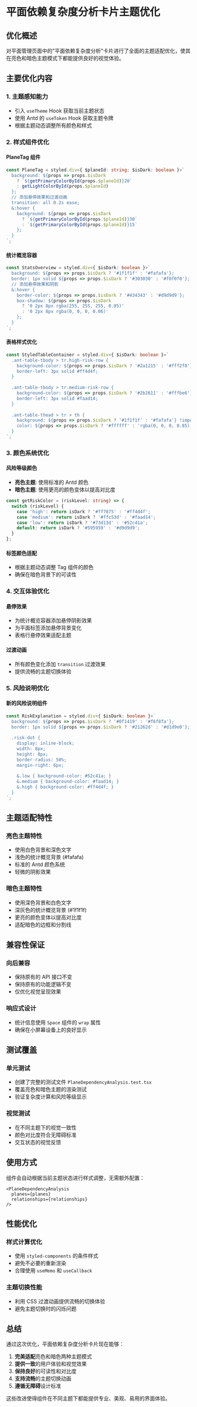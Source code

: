 # 平面依赖复杂度分析卡片主题优化

## 优化概述

对平面管理页面中的"平面依赖复杂度分析"卡片进行了全面的主题适配优化，使其在亮色和暗色主题模式下都能提供良好的视觉体验。

## 主要优化内容

### 1. 主题感知能力
- 引入 `useTheme` Hook 获取当前主题状态
- 使用 Antd 的 `useToken` Hook 获取主题令牌
- 根据主题动态调整所有颜色和样式

### 2. 样式组件优化

#### PlaneTag 组件
```typescript
const PlaneTag = styled.div<{ $planeId: string; $isDark: boolean }>`
  background: ${props => props.$isDark 
    ? `${getPrimaryColorById(props.$planeId)}20` 
    : getLightColorById(props.$planeId)
  };
  // 添加悬停效果和过渡动画
  transition: all 0.2s ease;
  &:hover {
    background: ${props => props.$isDark 
      ? `${getPrimaryColorById(props.$planeId)}30` 
      : `${getPrimaryColorById(props.$planeId)}15`
    };
  }
`;
```

#### 统计概览容器
```typescript
const StatsOverview = styled.div<{ $isDark: boolean }>`
  background: ${props => props.$isDark ? '#1f1f1f' : '#fafafa'};
  border: 1px solid ${props => props.$isDark ? '#303030' : '#f0f0f0'};
  // 添加悬停效果和阴影
  &:hover {
    border-color: ${props => props.$isDark ? '#434343' : '#d9d9d9'};
    box-shadow: ${props => props.$isDark 
      ? '0 2px 8px rgba(255, 255, 255, 0.05)' 
      : '0 2px 8px rgba(0, 0, 0, 0.06)'
    };
  }
`;
```

#### 表格样式优化
```typescript
const StyledTableContainer = styled.div<{ $isDark: boolean }>`
  .ant-table-tbody > tr.high-risk-row {
    background-color: ${props => props.$isDark ? '#2a1215' : '#fff2f0'} !important;
    border-left: 3px solid #ff4d4f;
  }
  
  .ant-table-tbody > tr.medium-risk-row {
    background-color: ${props => props.$isDark ? '#2b2611' : '#fffbe6'} !important;
    border-left: 3px solid #faad14;
  }
  
  .ant-table-thead > tr > th {
    background: ${props => props.$isDark ? '#1f1f1f' : '#fafafa'} !important;
    color: ${props => props.$isDark ? '#ffffff' : 'rgba(0, 0, 0, 0.85)'} !important;
  }
`;
```

### 3. 颜色系统优化

#### 风险等级颜色
- **亮色主题**: 使用标准的 Antd 颜色
- **暗色主题**: 使用更亮的颜色变体以提高对比度

```typescript
const getRiskColor = (riskLevel: string) => {
  switch (riskLevel) {
    case 'high': return isDark ? '#ff7875' : '#ff4d4f';
    case 'medium': return isDark ? '#ffc53d' : '#faad14';
    case 'low': return isDark ? '#73d13d' : '#52c41a';
    default: return isDark ? '#595959' : '#d9d9d9';
  }
};
```

#### 标签颜色适配
- 根据主题动态调整 Tag 组件的颜色
- 确保在暗色背景下的可读性

### 4. 交互体验优化

#### 悬停效果
- 为统计概览容器添加悬停阴影效果
- 为平面标签添加悬停背景变化
- 表格行悬停效果适配主题

#### 过渡动画
- 所有颜色变化添加 `transition` 过渡效果
- 提供流畅的主题切换体验

### 5. 风险说明优化

#### 新的风险说明组件
```typescript
const RiskExplanation = styled.div<{ $isDark: boolean }>`
  background: ${props => props.$isDark ? '#0f1419' : '#f6f8fa'};
  border: 1px solid ${props => props.$isDark ? '#21262d' : '#d1d9e0'};
  
  .risk-dot {
    display: inline-block;
    width: 8px;
    height: 8px;
    border-radius: 50%;
    margin-right: 6px;
    
    &.low { background-color: #52c41a; }
    &.medium { background-color: #faad14; }
    &.high { background-color: #ff4d4f; }
  }
`;
```

## 主题适配特性

### 亮色主题特性
- 使用白色背景和深色文字
- 浅色的统计概览背景 (#fafafa)
- 标准的 Antd 颜色系统
- 轻微的阴影效果

### 暗色主题特性
- 使用深色背景和白色文字
- 深灰色的统计概览背景 (#1f1f1f)
- 更亮的颜色变体以提高对比度
- 适配暗色的边框和分割线

## 兼容性保证

### 向后兼容
- 保持原有的 API 接口不变
- 保持原有的功能逻辑不变
- 仅优化视觉呈现效果

### 响应式设计
- 统计信息使用 `Space` 组件的 `wrap` 属性
- 确保在小屏幕设备上的良好显示

## 测试覆盖

### 单元测试
- 创建了完整的测试文件 `PlaneDependencyAnalysis.test.tsx`
- 覆盖亮色和暗色主题的渲染测试
- 验证复杂度计算和风险等级显示

### 视觉测试
- 在不同主题下的视觉一致性
- 颜色对比度符合无障碍标准
- 交互状态的视觉反馈

## 使用方式

组件会自动根据当前主题状态进行样式调整，无需额外配置：

```tsx
<PlaneDependencyAnalysis
  planes={planes}
  relationships={relationships}
/>
```

## 性能优化

### 样式计算优化
- 使用 `styled-components` 的条件样式
- 避免不必要的重新渲染
- 合理使用 `useMemo` 和 `useCallback`

### 主题切换性能
- 利用 CSS 过渡动画提供流畅的切换体验
- 避免主题切换时的闪烁问题

## 总结

通过这次优化，平面依赖复杂度分析卡片现在能够：

1. **完美适配**亮色和暗色两种主题模式
2. **提供一致**的用户体验和视觉效果
3. **保持良好**的可读性和对比度
4. **支持流畅**的主题切换动画
5. **遵循无障碍**设计标准

这些改进使得组件在不同主题下都能提供专业、美观、易用的界面体验。
